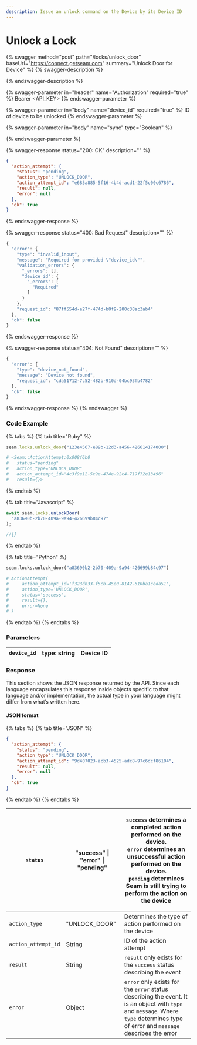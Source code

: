 ```yaml
---
description: Issue an unlock command on the Device by its Device ID
---
```


# Unlock a Lock

{% swagger method="post" path="/locks/unlock_door" baseUrl="https://connect.getseam.com" summary="Unlock Door for Device" %}
{% swagger-description %}

{% endswagger-description %}

{% swagger-parameter in="header" name="Authorization" required="true" %}
Bearer <API_KEY>
{% endswagger-parameter %}

{% swagger-parameter in="body" name="device_id" required="true" %}
ID of device to be unlocked
{% endswagger-parameter %}

{% swagger-parameter in="body" name="sync" type="Boolean" %}

{% endswagger-parameter %}

{% swagger-response status="200: OK" description="" %}
```json
{
  "action_attempt": {
    "status": "pending",
    "action_type": "UNLOCK_DOOR",
    "action_attempt_id": "e685a885-5f16-4b4d-acd1-22f5c00c6786",
    "result": null,
    "error": null
  },
  "ok": true
}
```
{% endswagger-response %}

{% swagger-response status="400: Bad Request" description="" %}
```javascript
{
  "error": {
    "type": "invalid_input",
    "message": "Required for provided \"device_id\"",
    "validation_errors": {
      "_errors": [],
      "device_id": {
        "_errors": [
          "Required"
        ]
      }
    },
    "request_id": "87ff554d-e27f-474d-b0f9-200c38ac3ab4"
  },
  "ok": false
}
```
{% endswagger-response %}

{% swagger-response status="404: Not Found" description="" %}
```javascript
{
  "error": {
    "type": "device_not_found",
    "message": "Device not found",
    "request_id": "cda51712-7c52-482b-910d-04bc93fb4782"
  },
  "ok": false
}
```
{% endswagger-response %}
{% endswagger %}

### Code Example

{% tabs %}
{% tab title="Ruby" %}
```ruby
seam.locks.unlock_door("123e4567-e89b-12d3-a456-426614174000")

# <Seam::ActionAttempt:0x008f6b0                                                         
#   status="pending"                                                                     
#   action_type="UNLOCK_DOOR"
#   action_attempt_id="4c3f9e12-5c9e-474e-92c4-719f72e13496"
#   result={}>
```
{% endtab %}

{% tab title="Javascript" %}
```javascript
await seam.locks.unlockDoor(
  "a83690b-2b70-409a-9a94-426699b84c97"
);

//{}
```
{% endtab %}

{% tab title="Python" %}
```python
seam.locks.unlock_door("a83690b2-2b70-409a-9a94-426699b84c97")

# ActionAttempt(
#     action_attempt_id='f323db33-f5cb-45e0-8142-610ba1ceda51', 
#     action_type='UNLOCK_DOOR', 
#     status='success', 
#     result={}, 
#     error=None
# )
```
{% endtab %}
{% endtabs %}

### Parameters

| `device_id` | type: string | Device ID |
| ----------- | ------------ | --------- |

### Response

This section shows the JSON response returned by the API. Since each language encapsulates this response inside objects specific to that language and/or implementation, the actual type in your language might differ from what’s written here.

#### JSON format

{% tabs %}
{% tab title="JSON" %}
```json
{
  "action_attempt": {
    "status": "pending",
    "action_type": "UNLOCK_DOOR",
    "action_attempt_id": "9d407023-acb3-4525-adc8-97c6dcf86104",
    "result": null,
    "error": null
  },
  "ok": true
}
```
{% endtab %}
{% endtabs %}

| `status`            | "success" \| "error" \| "pending" | <p><code>success</code> determines a completed action performed on the device.<br><code>error</code> determines an unsuccessful action performed on the device.<br><code>pending</code> determines Seam is still trying to perform the action on the device</p> |
| ------------------- | --------------------------------- | --------------------------------------------------------------------------------------------------------------------------------------------------------------------------------------------------------------------------------------------------------------- |
| `action_type`       | "UNLOCK\_DOOR"                    | Determines the type of action performed on the device                                                                                                                                                                                                           |
| `action_attempt_id` | String                            | ID of the action attempt                                                                                                                                                                                                                                        |
| `result`            | String                            | `result` only exists for the `success` status describing the event                                                                                                                                                                                              |
| `error`             | Object                            | `error` only exists for the `error` status describing the event. It is an object with `type` and `message`. Where `type` determines type of error and `message` describes the error                                                                             |
